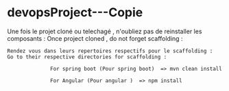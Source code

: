 # devopsProject---Copie
Une fois le projet cloné ou telechagé , n'oubliez pas de reinstaller les composants :
Once project cloned , do not forget scaffolding : 

    Rendez vous dans leurs repertoires respectifs pour le scaffolding :
    Go to their respective directories for scaffolding : 

                  For spring boot (Pour spring boot)  => mvn clean install 

                  For Angular (Pour angular )  => npm install 



